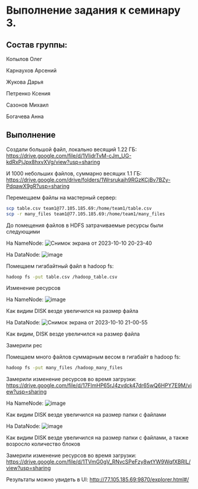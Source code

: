 # Выполнение задания к семинару 3.

## Состав группы:

Копылов Олег

Карнаухов Арсений

Жукова Дарья

Петренко Ксения

Сазонов Михаил

Богачева Анна

## Выполнение

Создали большой файл, локально весящий 1.22 ГБ: https://drive.google.com/file/d/1VIjdrTvM-cJm_UG-kdRxPjJpx8hxvXVg/view?usp=sharing

И 1000 небольших файлов, суммарно весящих 1.1 ГБ: https://drive.google.com/drive/folders/1Wrsrukajh9RGzKCjBv7BZy-PdqawX9gR?usp=sharing

Перемещаем файлы на мастерный сервер:

```bash
scp table.csv team1@77.105.185.69:/home/team1/table.csv
scp -r many_files team1@77.105.185.69:/home/team1/many_files
```
До помещения файлов в HDFS затрачиваемые ресурсы были следующими

На NameNode:
![Снимок экрана от 2023-10-10 20-23-40](https://github.com/Ksenia-C/misobr/assets/50082204/3e6e8cff-fb87-4371-86aa-4c2786546515)

На DataNode:
![image](https://github.com/Ksenia-C/misobr/assets/50082204/7b295dda-d764-481b-8aa1-6619bb4de040)


Помещаем гигабайтный файл в hadoop fs:

```bash
hadoop fs -put table.csv /hadoop_table.csv
```

Изменение ресурсов

На NameNode:
![image](https://github.com/Ksenia-C/misobr/assets/50082204/4a2c212b-2f30-44c7-8f49-afb454c39614)

Как видим DISK везде увеличился на размер файла

На DataNode:
![Снимок экрана от 2023-10-10 21-00-55](https://github.com/Ksenia-C/misobr/assets/50082204/a45bccf1-4284-438d-8a25-85cceef914a4)

Как видим, DISK везде увеличился на размер файла

Замерили рес

Помещаем много файлов суммарным весом в гигабайт в hadoop fs:

```bash
hadoop fs -put many_files /hadoop_many_files
```

Замерили изменение ресурсов во время загрузки: https://drive.google.com/file/d/17FlmHP65rJ4zvdck47dr65wQ6HPY7E9M/view?usp=sharing

На NameNode:
![image](https://github.com/Ksenia-C/misobr/assets/50082204/a3d2108c-6454-44cd-a5bf-1e53b65dd268)

Как видим DISK везде увеличился на размер папки с файлами

На DataNode:
![image](https://github.com/Ksenia-C/misobr/assets/50082204/a5a55d26-a7e2-4b59-b9bc-c0664d355a8b)

Как видим DISK везде увеличился на размер папки с файлами, а также возросло количество блоков

Замерили изменение ресурсов во время загрузки: https://drive.google.com/file/d/1TVmG0gV_RNvcSPeFzy8wtYW9WqfXBRIL/view?usp=sharing

Результаты можно увидеть в UI: http://77.105.185.69:9870/explorer.html#/


